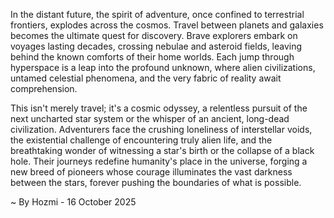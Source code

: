 
In the distant future, the spirit of adventure, once confined to terrestrial frontiers, explodes across the cosmos. Travel between planets and galaxies becomes the ultimate quest for discovery. Brave explorers embark on voyages lasting decades, crossing nebulae and asteroid fields, leaving behind the known comforts of their home worlds. Each jump through hyperspace is a leap into the profound unknown, where alien civilizations, untamed celestial phenomena, and the very fabric of reality await comprehension.

This isn't merely travel; it's a cosmic odyssey, a relentless pursuit of the next uncharted star system or the whisper of an ancient, long-dead civilization. Adventurers face the crushing loneliness of interstellar voids, the existential challenge of encountering truly alien life, and the breathtaking wonder of witnessing a star's birth or the collapse of a black hole. Their journeys redefine humanity's place in the universe, forging a new breed of pioneers whose courage illuminates the vast darkness between the stars, forever pushing the boundaries of what is possible.

~ By Hozmi - 16 October 2025
